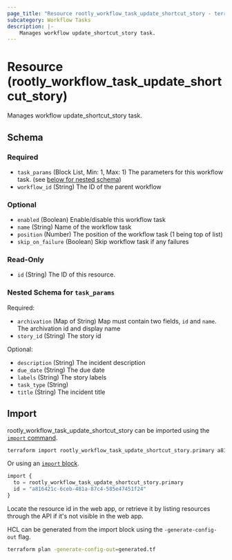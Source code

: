 ```yaml
---
page_title: "Resource rootly_workflow_task_update_shortcut_story - terraform-provider-rootly"
subcategory: Workflow Tasks
description: |-
    Manages workflow update_shortcut_story task.
---
```


# Resource (rootly_workflow_task_update_shortcut_story)

Manages workflow update_shortcut_story task.



<!-- schema generated by tfplugindocs -->
## Schema

### Required

- `task_params` (Block List, Min: 1, Max: 1) The parameters for this workflow task. (see [below for nested schema](#nestedblock--task_params))
- `workflow_id` (String) The ID of the parent workflow

### Optional

- `enabled` (Boolean) Enable/disable this workflow task
- `name` (String) Name of the workflow task
- `position` (Number) The position of the workflow task (1 being top of list)
- `skip_on_failure` (Boolean) Skip workflow task if any failures

### Read-Only

- `id` (String) The ID of this resource.

<a id="nestedblock--task_params"></a>
### Nested Schema for `task_params`

Required:

- `archivation` (Map of String) Map must contain two fields, `id` and `name`. The archivation id and display name
- `story_id` (String) The story id

Optional:

- `description` (String) The incident description
- `due_date` (String) The due date
- `labels` (String) The story labels
- `task_type` (String)
- `title` (String) The incident title

## Import

rootly_workflow_task_update_shortcut_story can be imported using the [`import` command](https://developer.hashicorp.com/terraform/cli/commands/import).

```sh
terraform import rootly_workflow_task_update_shortcut_story.primary a816421c-6ceb-481a-87c4-585e47451f24
```

Or using an [`import` block](https://developer.hashicorp.com/terraform/language/import).

```terraform
import {
  to = rootly_workflow_task_update_shortcut_story.primary
  id = "a816421c-6ceb-481a-87c4-585e47451f24"
}
```

Locate the resource id in the web app, or retrieve it by listing resources through the API if it's not visible in the web app.

HCL can be generated from the import block using the `-generate-config-out` flag.

```sh
terraform plan -generate-config-out=generated.tf
```
